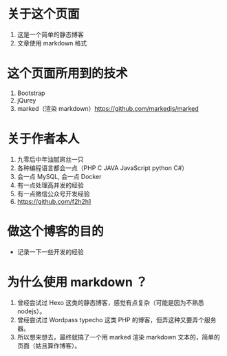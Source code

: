 # 关于这个页面
1. 这是一个简单的静态博客
2. 文章使用 markdown 格式

# 这个页面所用到的技术
1. Bootstrap
2. jQurey
3. marked（渲染 markdown）https://github.com/markedjs/marked

# 关于作者本人
1. 九零后中年油腻屌丝一只
2. 各种编程语言都会一点（PHP C JAVA JavaScript python C#）
3. 会一点 MySQL, 会一点 Docker
4. 有一点处理高并发的经验
5. 有一点微信公众号开发经验
6. https://github.com/f2h2h1

# 做这个博客的目的
- 记录一下一些开发的经验

# 为什么使用 markdown ？
1. 曾经尝试过 Hexo 这类的静态博客，感觉有点复杂（可能是因为不熟悉 nodejs）。
2. 曾经尝试过 Wordpass typecho 这类 PHP 的博客，但弄这种又要弄个服务器。
3. 所以想来想去，最终就搞了一个用 marked 渲染 markdown 文本的，简单的页面（姑且算作博客）。
